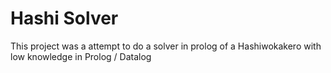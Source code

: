 # Hashi Solver    

This project was a attempt to do a solver in prolog of a Hashiwokakero with low knowledge in Prolog / Datalog
